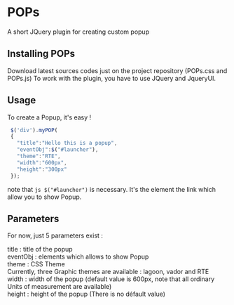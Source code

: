 # POPs
A short JQuery plugin for creating custom popup

## Installing POPs

Download latest sources codes just on the project repository (POPs.css and POPs.js)
To work with the plugin, you have to use  JQuery and JqueryUI.

## Usage

To create a Popup, it's easy !

```js
 $('div').myPOP(
 {
   "title":"Hello this is a popup",
   "eventObj":$("#launcher"),
   "theme":"RTE",                    
   "width":"600px",                    
   "height":"300px"
 });
```
note that ```js $("#launcher")``` is necessary. It's the element the link which allow you to show Popup.

## Parameters

For now, just 5 parameters exist :

 title : title of the popup  
 eventObj : elements which allows to show Popup  
 theme : CSS Theme  
           Currently, three Graphic themes are available : lagoon, vador and RTE  
 width : width of the popup (default value is 600px, note that all ordinary Units of measurement are available)  
 height : height of the popup (There is no défault value)  

